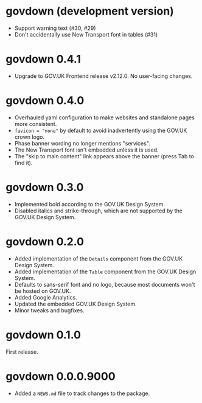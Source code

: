 # govdown (development version)

* Support warning text (#30, #29)
* Don't accidentally use New Transport font in tables (#31)

# govdown 0.4.1

* Upgrade to GOV.UK Frontend release v2.12.0. No user-facing changes.

# govdown 0.4.0

* Overhauled yaml configuration to make websites and standalone pages more
    consistent.
* `favicon = "none"` by default to avoid inadvertently using the GOV.UK crown
    logo.
* Phase banner wording no longer mentions "services".
* The New Transport font isn't embedded unless it is used.
* The "skip to main content" link appears above the banner (press Tab to find
    it).

# govdown 0.3.0

* Implemented bold according to the GOV.UK Design System.
* Disabled italics and strike-through, which are not supported by the GOV.UK
    Design System.

# govdown 0.2.0

* Added implementation of the `Details` component from the GOV.UK Design System.
* Added implementation of the `Table` component from the GOV.UK Design System.
* Defaults to sans-serif font and no logo, because most documents won't be
    hosted on GOV.UK.
* Added Google Analytics.
* Updated the embedded GOV.UK Design System.
* Minor tweaks and bugfixes.

# govdown 0.1.0

First release.

# govdown 0.0.0.9000

* Added a `NEWS.md` file to track changes to the package.
